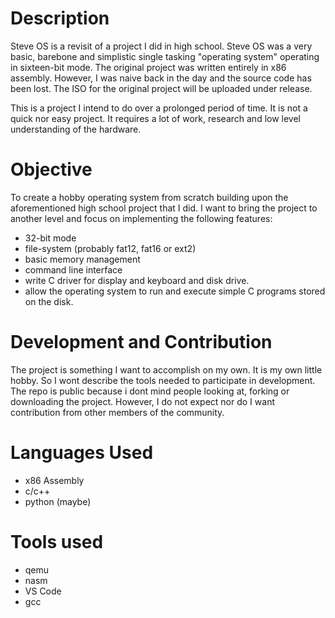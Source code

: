 # Description

Steve OS is a revisit of a project I did in high school. Steve OS was a very basic, barebone and simplistic single tasking "operating system" operating in sixteen-bit mode. The original project was written entirely in x86 assembly. However, I was naive back in the day and the source code has been lost. The ISO for the original project will be uploaded under release. 

This is a project I intend to do over a prolonged period of time. It is not a quick nor easy project. It requires a lot of work, research and low level understanding of the hardware.

# Objective

To create a hobby operating system from scratch building upon the aforementioned high school project that I did. I want to bring the project to another level and focus on implementing the following features: 
* 32-bit mode
* file-system (probably fat12, fat16 or ext2)
* basic memory management
* command line interface
* write C driver for display and keyboard and disk drive.
* allow the operating system to run and execute simple C programs stored on the disk. 

# Development and Contribution

The project is something I want to accomplish on my own. It is my own little hobby. So I wont describe the tools needed to participate in development. The repo is public because i dont mind people looking at, forking or downloading the project. However, I do not expect nor do I want contribution from other members of the community. 

# Languages Used

* x86 Assembly
* c/c++
* python (maybe)

# Tools used
* qemu
* nasm
* VS Code
* gcc
